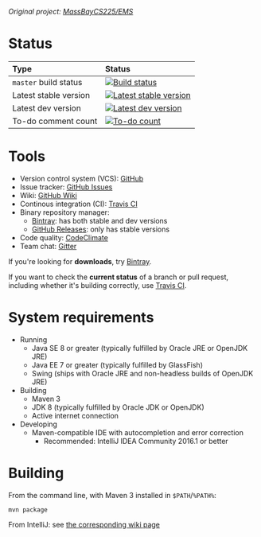 *Original project: [MassBayCS225/EMS][github-orig]*

# Status #

| Type                  | Status                                                             |
|:----------------------|:-------------------------------------------------------------------|
| `master` build status | [![Build status][travis-status-master]][travis]                    |
| Latest stable version | [![Latest stable version][bintray-stable-version]][bintray-stable] |
| Latest dev version    | [![Latest dev version][bintray-dev-version]][bintray-dev]          |
| To-do comment count   | [![To-do count][codeclimate-issues-status]][codeclimate-issues]    |

# Tools #

* Version control system (VCS): [GitHub][github]
* Issue tracker: [GitHub Issues][github-issues]
* Wiki: [GitHub Wiki][github-wiki]
* Continous integration (CI): [Travis CI][travis]
* Binary repository manager:
	* [Bintray][bintray]: has both stable and dev versions
	* [GitHub Releases][github-releases]: only has stable versions
* Code quality: [CodeClimate][codeclimate]
* Team chat: [Gitter][gitter]

If you're looking for **downloads**, try [Bintray][bintray].

If you want to check the **current status** of a branch or pull request, including whether it's building correctly, use [Travis CI][travis].

# System requirements #

* Running
	* Java SE 8 or greater (typically fulfilled by Oracle JRE or OpenJDK JRE)
	* Java EE 7 or greater (typically fulfilled by GlassFish)
	* Swing (ships with Oracle JRE and non-headless builds of OpenJDK JRE)
* Building
	* Maven 3
	* JDK 8 (typically fulfilled by Oracle JDK or OpenJDK)
	* Active internet connection
* Developing
	* Maven-compatible IDE with autocompletion and error correction
		* Recommended: IntelliJ IDEA Community 2016.1 or better

# Building #

From the command line, with Maven 3 installed in `$PATH`/`%PATH%`:

	mvn package

From IntelliJ: see [the corresponding wiki page][github-wiki-intellij]



[github]:                    https://github.com/massbay-cs/cs225-proj4 "GitHub"
[github-orig]:               https://github.com/MassBayCS225/EMS "Original project on GitHub"
[github-issues]:             https://github.com/massbay-cs/cs225-proj4/issues "Issues"
[github-wiki]:               https://github.com/massbay-cs/cs225-proj4/wiki "Wiki"
[github-wiki-intellij]:      https://github.com/massbay-cs/cs225-proj4/wiki/IntelliJ "Development: IntelliJ"
[github-releases]:           https://github.com/massbay-cs/cs225-proj4/releases "GitHub Releases"
[travis]:                    https://travis-ci.org/massbay-cs/cs225-proj4 "Travis CI"
[travis-status-master]:      https://travis-ci.org/massbay-cs/cs225-proj4.svg?branch=master "Build status: master"
[bintray]:                   https://bintray.com/massbay-cs/cs225-proj4 "Bintray"
[bintray-dev]:               https://bintray.com/massbay-cs/cs225-proj4/cs225-proj4-dev/_latestVersion "Latest dev version"
[bintray-dev-version]:       https://api.bintray.com/packages/massbay-cs/cs225-proj4/cs225-proj4-dev/images/download.svg "Latest dev version"
[bintray-stable]:            https://bintray.com/massbay-cs/cs225-proj4/cs225-proj4-stable/_latestVersion "Latest stable version"
[bintray-stable-version]:    https://api.bintray.com/packages/massbay-cs/cs225-proj4/cs225-proj4-stable/images/download.svg "Latest stable version"
[codeclimate]:               https://codeclimate.com/github/massbay-cs/cs225-proj4 "CodeClimate"
[codeclimate-issues]:        https://codeclimate.com/github/massbay-cs/cs225-proj4/issues "To-do comments"
[codeclimate-issues-status]: https://codeclimate.com/github/massbay-cs/cs225-proj4/badges/issue_count.svg "To-do comments"
[gitter]:                    https://gitter.im/massbay-cs/cs225-proj4 "Team chat"
